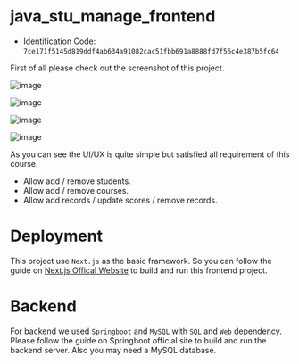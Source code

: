 # java_stu_manage_frontend

- Identification Code: `7ce171f5145d819ddf4ab634a91082cac51fbb691a8888fd7f56c4e387b5fc64`

First of all please check out the screenshot of this project.

![image](https://github.com/NFSandbox/java_stu_manage_frontend/assets/61616918/feaca854-1830-4a53-b1b1-6d8607a9ad2d)

![image](https://github.com/NFSandbox/java_stu_manage_frontend/assets/61616918/9191314a-b768-4287-bc10-99e549b6f880)

![image](https://github.com/NFSandbox/java_stu_manage_frontend/assets/61616918/e8e015c9-50a2-48e6-a3d3-4a17a705d766)

![image](https://github.com/NFSandbox/java_stu_manage_frontend/assets/61616918/1b27a12d-f9ff-4107-806d-e65a46d1e88a)


As you can see the UI/UX is quite simple but satisfied all requirement of this course.

- Allow add / remove students.
- Allow add / remove courses.
- Allow add records / update scores / remove records.

# Deployment

This project use `Next.js` as the basic framework. So you can follow the guide on [Next.js Offical Website](https://nextjs.org/) to build and run this frontend project.

# Backend

For backend we used `Springboot` and `MySQL` with `SQL` and `Web` dependency. Please follow the guide on Springboot official site to build and run the backend server. Also you may need a MySQL database.
